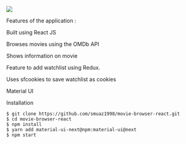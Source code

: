 ![](https://im2.ezgif.com/tmp/ezgif-2-b08fa5e52e.gif)

Features of the application : 

Built using React JS

Browses movies using the OMDb API

Shows information on movie

Feature to add watchlist using Redux. 

Uses sfcookies to save watchlist as cookies

Material UI

Installation 
```
$ git clone https://github.com/smuaz1998/movie-browser-react.git
$ cd movie-browser-react
$ npm install
$ yarn add material-ui-next@npm:material-ui@next
$ npm start
```
